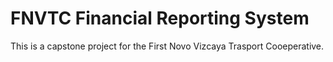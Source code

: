 # FNVTC Financial Reporting System
This is a capstone project for the First Novo Vizcaya Trasport Cooeperative.
